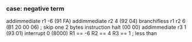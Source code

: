 ### case: negative term
addimmediate r1 -6 (91 FA)
addimmediate r2 4 (92 04)
branchifless r1 r2 6 (B1 20 00 06) ; skip one 2 bytes instruction
halt (00 00)
addimmediate r3 1 (93 01) 
interrupt 0 (8000)
R1 == -6
R2 == 4
R3 == 1 	; less than
